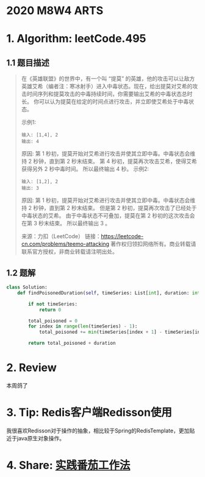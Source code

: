 # 2020 M8W4 ARTS

# 1. Algorithm: leetCode.495

## 1.1 题目描述

> 在《英雄联盟》的世界中，有一个叫 “提莫” 的英雄，他的攻击可以让敌方英雄艾希（编者注：寒冰射手）进入中毒状态。现在，给出提莫对艾希的攻击时间序列和提莫攻击的中毒持续时间，你需要输出艾希的中毒状态总时长。
> 你可以认为提莫在给定的时间点进行攻击，并立即使艾希处于中毒状态。
>
> 示例1:
> ```
> 输入: [1,4], 2
> 输出: 4
> ```
>
> 原因: 第 1 秒初，提莫开始对艾希进行攻击并使其立即中毒。中毒状态会维持 2 秒钟，直到第 2 秒末结束。
> 第 4 秒初，提莫再次攻击艾希，使得艾希获得另外 2 秒中毒时间。
> 所以最终输出 4 秒。
> 示例2:
> ```
> 输入: [1,2], 2
> 输出: 3
> ```
> 原因: 第 1 秒初，提莫开始对艾希进行攻击并使其立即中毒。中毒状态会维持 2 秒钟，直到第 2 秒末结束。
> 但是第 2 秒初，提莫再次攻击了已经处于中毒状态的艾希。
> 由于中毒状态不可叠加，提莫在第 2 秒初的这次攻击会在第 3 秒末结束。
> 所以最终输出 3 。
> 
> 来源：力扣（LeetCode）
链接：https://leetcode-cn.com/problems/teemo-attacking
著作权归领扣网络所有。商业转载请联系官方授权，非商业转载请注明出处。

## 1.2 题解

```python
class Solution:
    def findPoisonedDuration(self, timeSeries: List[int], duration: int) -> int:

        if not timeSeries:
            return 0

        total_poisoned = 0
        for index in range(len(timeSeries) - 1):
            total_poisoned += min(timeSeries[index + 1] - timeSeries[index], duration)

        return total_poisoned + duration

```

# 2. Review

本周鸽了

# 3. Tip: Redis客户端Redisson使用

我很喜欢Redisson对于操作的抽象，相比较于Spring的RedisTemplate，更加贴近于java原生对象操作。

# 4. Share: [实践番茄工作法](pomodoro-in-practice.md)

